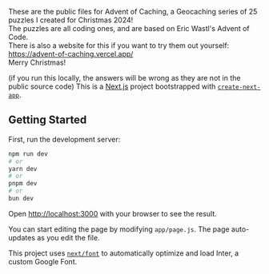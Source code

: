 These are the public files for Advent of Caching, a Geocaching series of 25 puzzles I created for Christmas 2024!  
The puzzles are all coding ones, and are based on Eric Wastl's Advent of Code.  
There is also a website for this if you want to try them out yourself: https://advent-of-caching.vercel.app/  
Merry Christmas!  


(if you run this locally, the answers will be wrong as they are not in the public source code)
This is a [Next.js](https://nextjs.org/) project bootstrapped with [`create-next-app`](https://github.com/vercel/next.js/tree/canary/packages/create-next-app).

## Getting Started

First, run the development server:

```bash
npm run dev
# or
yarn dev
# or
pnpm dev
# or
bun dev
```

Open [http://localhost:3000](http://localhost:3000) with your browser to see the result.

You can start editing the page by modifying `app/page.js`. The page auto-updates as you edit the file.

This project uses [`next/font`](https://nextjs.org/docs/basic-features/font-optimization) to automatically optimize and load Inter, a custom Google Font.
